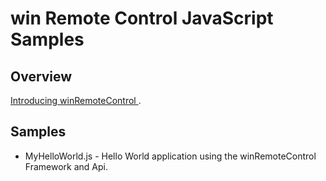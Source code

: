 ﻿# win Remote Control JavaScript Samples

## Overview

[Introducing winRemoteControl ](http://winremotecontrol.blogspot.com/2014/10/introducing-winremotecontrol.html "").

## Samples

* MyHelloWorld.js - Hello World application using the winRemoteControl Framework and Api.
